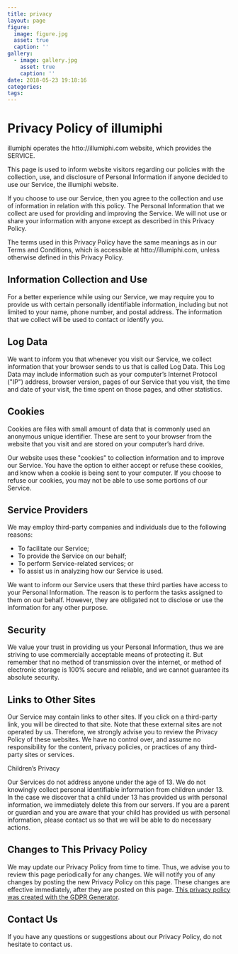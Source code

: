 ```yaml
---
title: privacy
layout: page
figure:
  image: figure.jpg
  asset: true
  caption: ''
gallery:
  - image: gallery.jpg
    asset: true
    caption: ''
date: 2018-05-23 19:18:16
categories:
tags:
---
```


<!-- more -->
<h1>Privacy Policy of illumiphi</h1>

<p>illumiphi operates the htto://illumiphi.com website, which provides the SERVICE.</p>

<p>This page is used to inform website visitors regarding our policies with the collection, use, and disclosure of Personal Information if anyone decided to use our Service, the illumiphi website.</p>

<p>If you choose to use our Service, then you agree to the collection and use of information in relation with this policy. The Personal Information that we collect are used for providing and improving the Service. We will not use or share your information with anyone except as described in this Privacy Policy.</p>

<p>The terms used in this Privacy Policy have the same meanings as in our Terms and Conditions, which is accessible at htto://illumiphi.com, unless otherwise defined in this Privacy Policy.</p>

<h2>Information Collection and Use</h2>

<p>For a better experience while using our Service, we may require you to provide us with certain personally identifiable information, including but not limited to your name, phone number, and postal address. The information that we collect will be used to contact or identify you.</p>

<h2>Log Data</h2>

<p>We want to inform you that whenever you visit our Service, we collect information that your browser sends to us that is called Log Data. This Log Data may include information such as your computer’s Internet Protocol ("IP") address, browser version, pages of our Service that you visit, the time and date of your visit, the time spent on those pages, and other statistics.</p>

<h2>Cookies</h2>

<p>Cookies are files with small amount of data that is commonly used an anonymous unique identifier. These are sent to your browser from the website that you visit and are stored on your computer’s hard drive.</p>

<p>Our website uses these "cookies" to collection information and to improve our Service. You have the option to either accept or refuse these cookies, and know when a cookie is being sent to your computer. If you choose to refuse our cookies, you may not be able to use some portions of our Service.</p>

<h2>Service Providers</h2>

<p>We may employ third-party companies and individuals due to the following reasons:</p>

<ul>
    <li>To facilitate our Service;</li>
    <li>To provide the Service on our behalf;</li>
    <li>To perform Service-related services; or</li>
    <li>To assist us in analyzing how our Service is used.</li>
</ul>

<p>We want to inform our Service users that these third parties have access to your Personal Information. The reason is to perform the tasks assigned to them on our behalf. However, they are obligated not to disclose or use the information for any other purpose.</p>

<h2>Security</h2>

<p>We value your trust in providing us your Personal Information, thus we are striving to use commercially acceptable means of protecting it. But remember that no method of transmission over the internet, or method of electronic storage is 100% secure and reliable, and we cannot guarantee its absolute security.</p>

<h2>Links to Other Sites</h2>

<p>Our Service may contain links to other sites. If you click on a third-party link, you will be directed to that site. Note that these external sites are not operated by us. Therefore, we strongly advise you to review the Privacy Policy of these websites. We have no control over, and assume no responsibility for the content, privacy policies, or practices of any third-party sites or services.</p>

<p>Children’s Privacy</p>

<p>Our Services do not address anyone under the age of 13. We do not knowingly collect personal identifiable information from children under 13. In the case we discover that a child under 13 has provided us with personal information, we immediately delete this from our servers. If you are a parent or guardian and you are aware that your child has provided us with personal information, please contact us so that we will be able to do necessary actions.</p>

<h2>Changes to This Privacy Policy</h2>

<p>We may update our Privacy Policy from time to time. Thus, we advise you to review this page periodically for any changes. We will notify you of any changes by posting the new Privacy Policy on this page. These changes are effective immediately, after they are posted on this page. <a href="https://gdprprivacypolicy.net">This privacy policy was created with the GDPR Generator</a>.</p>

<h2>Contact Us</h2>

<p>If you have any questions or suggestions about our Privacy Policy, do not hesitate to contact us.</p>
